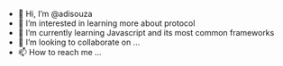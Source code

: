 - 👋 Hi, I’m @adisouza
- 👀 I’m interested in learning more about protocol
- 🌱 I’m currently learning Javascript and its most common frameworks
- 💞️ I’m looking to collaborate on ...
- 📫 How to reach me ...

<!---
adisouza/adisouza is a ✨ special ✨ repository because its `README.md` (this file) appears on your GitHub profile.
You can click the Preview link to take a look at your changes.
--->
